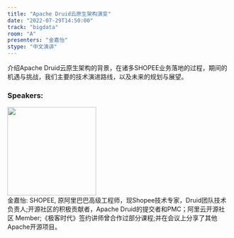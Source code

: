 ```yaml
---
title: "Apache Druid云原生架构演变"
date: "2022-07-29T14:50:00"
track: "bigdata"
room: "A"
presenters: "金嘉怡"
stype: "中文演讲"
---
```

介绍Apache Druid云原生架构的背景，在诸多SHOPEE业务落地的过程，期间的机遇与挑战，我们主要的技术演进路线，以及未来的规划与展望。
 ### Speakers: 
 <img src="images/speaker/1033.png" width="200" /><br>金嘉怡: SHOPEE, 原阿里巴巴高级工程师，现Shopee技术专家，Druid团队技术负责人;开源社区的积极贡献者，Apache Druid的提交者和PMC；阿里云开源社区 Member;《极客时代》签约讲师曾合作过部分课程;并在会议上分享了其他Apache开源项目。

 